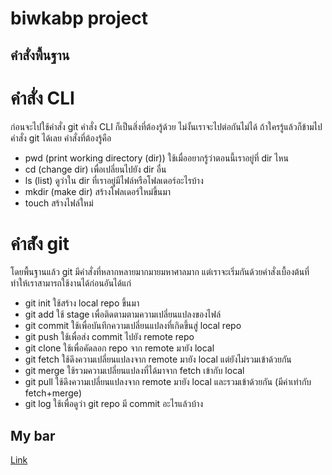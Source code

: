 # biwkabp project

## คำสั่งพื้นฐาน
# คำสั่ง CLI
ก่อนจะไปใช้คำสั่ง git คำสั่ง CLI ก็เป็นสิ่งที่ต้องรู้ด้วย ไม่งั้นเราจะไปต่อกันไม่ได้ ถ้าใครรู้แล้วก็ข้ามไปคำสั่ง git ได้เลย คำสั่งที่ต้องรู้คือ

* pwd (print working directory (dir)) ใช้เมื่ออยากรู้ว่าตอนนี้เราอยู่ที่ dir ไหน
* cd (change dir) เพื่อเปลี่ยนไปยัง dir อื่น
* ls (list) ดูว่าใน dir ที่เราอยู่มีไฟล์หรือโฟลเดอร์อะไรบ้าง
* mkdir (make dir) สร้างโฟลเดอร์ใหม่ขึ้นมา
* touch สร้างไฟล์ใหม่

# คำส่ัง git
โดยพื้นฐานแล้ว git มีคำสั่งที่หลากหลายมากมายมหาศาลมาก แต่เราจะเริ่มกันด้วยคำสั่งเบื้องต้นที่ทำให้เราสามารถใช้งานได้ก่อนอันได้แก่

* git init ใช้สร้าง local repo ขึ้นมา
* git add ใช้ stage เพื่อติดตามตามความเปลี่ยนแปลงของไฟล์
* git commit ใช้เพื่อบันทึกความเปลี่ยนแปลงที่เกิดขึ้นสู่ local repo
* git push ใช้เพื่อส่ง commit ไปยัง remote repo
* git clone ใช้เพื่อคัดลอก repo จาก remote มายัง local
* git fetch ใช้ดึงความเปลี่ยนแปลงจาก remote มายัง local แต่ยังไม่รวมเข้าด้วยกัน
* git merge ใช้รวมความเปลี่ยนแปลงที่ได้มาจาก fetch เข้ากับ local
* git pull ใช้ดึงความเปลี่ยนแปลงจาก remote มายัง local และรวมเข้าด้วยกัน (มีค่าเท่ากับ fetch+merge)
* git log ใช้เพื่อดูว่า git repo มี commit อะไรแล้วบ้าง

## My bar 
[Link ](https://tupleblog.github.io/use-git-part1/)
